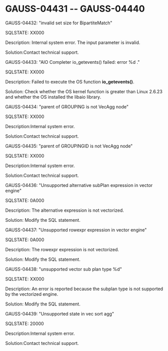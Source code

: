 # GAUSS-04431 -- GAUSS-04440<a name="EN-US_TOPIC_0302073521"></a>

GAUSS-04432: "invalid set size for BipartiteMatch"

SQLSTATE: XX000

Description: Internal system error. The input parameter is invalid.

Solution:Contact technical support.

GAUSS-04433: "AIO Completer io\_getevents\(\) failed: error %d ."

SQLSTATE: XX000

Description: Failed to execute the OS function  **io\_getevents\(\)**.

Solution: Check whether the OS kernel function is greater than Linux 2.6.23 and whether the OS installed the libaio library.

GAUSS-04434: "parent of GROUPING is not VecAgg node"

SQLSTATE: XX000

Description:Internal system error.

Solution:Contact technical support.

GAUSS-04435: "parent of GROUPINGID is not VecAgg node"

SQLSTATE: XX000

Description:Internal system error.

Solution:Contact technical support.

GAUSS-04436: "Unsupported alternative subPlan expression in vector engine"

SQLSTATE: 0A000

Description: The alternative expression is not vectorized.

Solution: Modify the SQL statement.

GAUSS-04437: "Unsupported rowexpr expression in vector engine"

SQLSTATE: 0A000

Description: The rowexpr expression is not vectorized.

Solution: Modify the SQL statement.

GAUSS-04438: "unsupported vector sub plan type %d"

SQLSTATE: XX000

Description: An error is reported because the subplan type is not supported by the vectorized engine.

Solution: Modify the SQL statement.

GAUSS-04439: "Unsupported state in vec sort agg"

SQLSTATE: 20000

Description:Internal system error.

Solution:Contact technical support.

